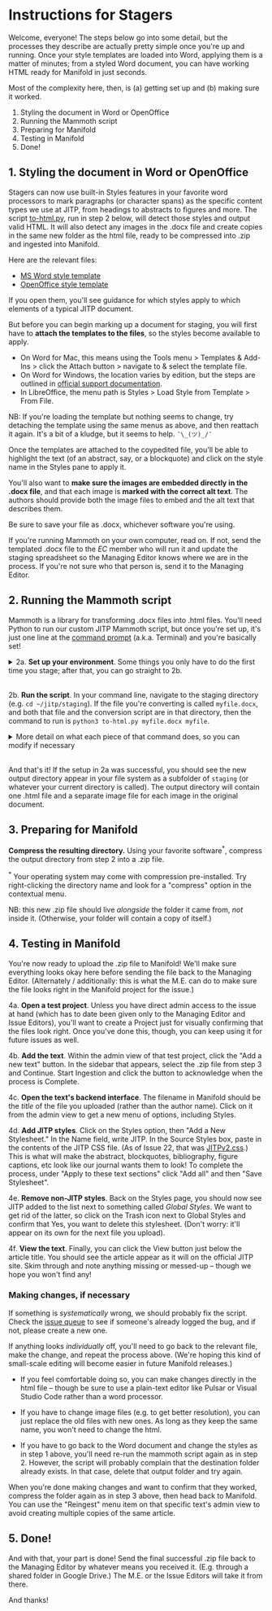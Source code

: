 # Instructions for Stagers

Welcome, everyone! The steps below go into some detail, but the processes they describe are actually pretty simple once you're up and running. Once your style templates are loaded into Word, applying them is a matter of minutes; from a styled Word document, you can have working HTML ready for Manifold in just seconds.

Most of the complexity here, then, is (a) getting set up and (b) making sure it worked.

1. Styling the document in Word or OpenOffice
2. Running the Mammoth script
3. Preparing for Manifold
4. Testing in Manifold
5. Done!


## 1. Styling the document in Word or OpenOffice

Stagers can now use built-in Styles features in your favorite word processors to mark paragraphs (or character spans) as the specific content types we use at JITP, from headings to abstracts to figures and more. The script [to-html.py](to-html.py), run in step 2 below, will detect those styles and output valid HTML. It will also detect any images in the .docx file and create copies in the same new folder as the html file, ready to be compressed into .zip and ingested into Manifold.

Here are the relevant files:

* [MS Word style template](jitp-staging-test.dotx)
* [OpenOffice style template](jitp-staging-test.odt)

If you open them, you'll see guidance for which styles apply to which elements of a typical JITP document.

But before you can begin marking up a document for staging, you will first have to **attach the templates to the files**, so the styles become available to apply.

* On Word for Mac, this means using the Tools menu > Templates & Add-Ins > click the Attach button > navigate to & select the template file.
* On Word for Windows, the location varies by edition, but the steps are outlined in [official support documentation](https://support.microsoft.com/en-us/office/load-or-unload-a-template-or-add-in-program-2479fe53-f849-4394-88bb-2a6e2a39479d#bm1).
* In LibreOffice, the menu path is Styles > Load Style from Template > From File.

NB: If you're loading the template but nothing seems to change, try detaching the template using the same menus as above, and then reattach it again. It's a bit of a kludge, but it seems to help. `¯\_(ツ)_/¯`

Once the templates are attached to the coypedited file, you'll be able to highlight the text (of an abstract, say, or a blockquote) and click on the style name in the Styles pane to apply it.


You'll also want to **make sure the images are embedded directly in the .docx file**, and that each image is **marked with the correct alt text**. The authors should provide both the image files to embed and the alt text that describes them.


Be sure to save your file as .docx, whichever software you're using.

If you're running Mammoth on your own computer, read on. If not, send the templated .docx file to the <dfn title="Editorial Collective">EC</dfn> member who will run it and update the staging spreadsheet so the Managing Editor knows where we are in the process. If you're not sure who that person is, send it to the Managing Editor.


## 2. Running the Mammoth script

Mammoth is a library for transforming .docx files into .html files. You'll need Python to run our custom JITP Mammoth script, but once you're set up, it's just one line at the [command prompt](https://developer.mozilla.org/en-US/docs/Learn/Tools_and_testing/Understanding_client-side_tools/Command_line) (a.k.a. Terminal) and you're basically set!

<details><summary>2a. <strong>Set up your environment</strong>. Some things you only have to do the first time you stage; after that, you can go straight to 2b.</summary>

<ul>
<li>If you haven't yet, <a href="https://www.python.org/downloads/release/python-3120/">install Python 3</a>.</li>
<li>With Python installed, run <code>pip3 install mammoth</code> to make sure you have the library on your system.</li>
<li>Download the JITP conversion script: <a href="to-html.py">to-html.py</a>. For convenience, we recommend that you place this in the directory where you'll keep your .docx files to convert. For the sake of these instructions, let's call that directory <code>staging</code> and suppose it's a subdirectory of <code>jitp</code>. If you use some other location, make the appropriate substitutions as we move forward.</li>
<li>Find your files. At the command line, navigate to the staging directory with the <code>cd</code> command (e.g. <code>cd ~/jitp/staging</code>).</li>
<li>Change the JITP script's mode to executable. From within the staging directory, tell your computer that the file contains commands by typing <code>chmod +x to-html.py</code>.</li>
</ul>

<p>Again, <strong>you should only have to do these steps once</strong>, when you first start using this process. For all subsequent times, you can skip straight to the steps below.</p>
</details>
<br/>

2b. **Run the script**. In your command line, navigate to the staging directory (e.g. `cd ~/jitp/staging`). If the file you're converting is called `myfile.docx`, and both that file and the conversion script are in that directory, then the command to run is `python3 to-html.py myfile.docx myfile`.

<details><summary>More detail on what each piece of that command does, so you can modify if necessary</summary>
<dl>
<dt><code>python3</code></dt>
<dd>This instructs the computer to use Python 3, even if you have Python 2 on your computer. This is essential for making sure the program can find the mammoth library.</dd>
<dt><code>to-html.py</code></dt>
<dd>The path to the conversion script. If you're in the same directory, you don't need a prefix. If you keep the file somewhere else, just add the relative path to the file's location, e.g. <code>../staging/to-html.py</code>. Note that the two dots mean "go up one directory."</dd>
<dt><code>myfile.docx</code></dt>
<dd>The path to the file you're converting. If your filename has spaces, you can escape them with a backslash, like this: <code>my\ filename\ with\ spaces.docx</code>. You can probably get the command line to autocomplete the filename by typing in the first few letters and hitting <code>tab</code>.</dd>
<dt><code>myfile</code></dt>
<dd>The name of the output directory. Avoid spaces in this directory name. Often using the first author's last name is a good approach. And if you stick to all lowercase letters, you never need to remember whether the filename is capitalized.</dd>
</dl>
</details>
<br/>

And that's it! If the setup in 2a was successful, you should see the new output directory appear in your file system as a subfolder of `staging` (or whatever your current directory is called). The output directory will contain one .html file and a separate image file for each image in the original document.

## 3. Preparing for Manifold

**Compress the resulting directory.** Using your favorite software<sup>*</sup>, compress the output directory from step 2 into a .zip file.

<sup>*</sup> Your operating system may come with compression pre-installed. Try right-clicking the directory name and look for a "compress" option in the contextual menu.

NB: this new .zip file should live *alongside* the folder it came from, *not* inside it. (Otherwise, your folder will contain a copy of itself.)

## 4. Testing in Manifold

You're now ready to upload the .zip file to Manifold! We'll make sure everything looks okay here before sending the file back to the Managing Editor. (Alternately / additionally: this is what the M.E. can do to make sure the file looks right in the Manifold project for the issue.)

4a. **Open a test project**. Unless you have direct admin access to the issue at hand (which has to date been given only to the Managing Editor and Issue Editors), you'll want to create a Project just for visually confirming that the files look right. Once you've done this, though, you can keep using it for future issues as well.

4b. **Add the text**. Within the admin view of that test project, click the "Add a new text" button. In the sidebar that appears, select the .zip file from step 3 and Continue. Start Ingestion and click the button to acknowledge when the process is Complete.

4c. **Open the text's backend interface**. The filename in Manifold should be the *title* of the file you uploaded (rather than the author name). Click on it from the admin view to get a new menu of options, including Styles.

4d. **Add JITP styles**. Click on the Styles option, then "Add a New Stylesheet." In the Name field, write JITP. In the Source Styles box, paste in the contents of the JITP CSS file. (As of Issue 22, that was [JITPv2.css](JITPv2.css).) This is what will make the abstract, blockquotes, bibliography, figure captions, etc look like our journal wants them to look! To complete the process, under "Apply to these text sections" click "Add all" and then "Save Stylesheet".

4e. **Remove non-JITP styles**. Back on the Styles page, you should now see JITP added to the list next to something called _Global Styles_. We want to get rid of the latter, so click on the Trash icon next to Global Styles and confirm that Yes, you want to delete this stylesheet. (Don't worry: it'll appear on its own for the next file you upload).

4f. **View the text**. Finally, you can click the View button just below the article title. You should see the article appear as it will on the official JITP site. Skim through and note anything missing or messed-up – though we hope you won't find any!

### Making changes, if necessary

If something is *systematically* wrong, we should probably fix the script. Check the [issue queue](issues) to see if someone's already logged the bug, and if not, please create a new one.

If anything looks *individually* off, you'll need to go back to the relevant file, make the change, and repeat the process above. (We're hoping this kind of small-scale editing will become easier in future Manifold releases.)

* If you feel comfortable doing so, you can make changes directly in the html file – though be sure to use a plain-text editor like Pulsar or Visual Studio Code rather than a word processor.

* If you have to change image files (e.g. to get better resolution), you can just replace the old files with new ones. As long as they keep the same name, you won't need to change the html.

* If you have to go back to the Word document and change the styles as in step 1 above, you'll need re-run the mammoth script again as in step 2. However, the script will probably complain that the destination folder already exists. In that case, delete that output folder and try again.

When you're done making changes and want to confirm that they worked, compress the folder again as in step 3 above, then head back to Manifold. You can use the "Reingest" menu item on that specific text's admin view to avoid creating multiple copies of the same article.


## 5. Done!

And with that, your part is done! Send the final successful .zip file back to the Managing Editor by whatever means you received it. (E.g. through a shared folder in Google Drive.) The M.E. or the Issue Editors will take it from there.

And thanks!
